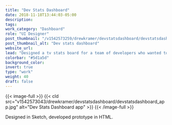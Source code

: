 ```yaml
---
title: "Dev Stats Dashboard"
date: 2018-11-18T13:44:03-05:00
description:
tags:
work_category: "Dashboard"
role: "UI Designer"
post_thumbnail: "/v1542573259/drewkramer/devstatsdashboard/devstatsdashboard_thumbnail.jpg"
post_thumbnail_alt: "Dev stats dashboard"
website_url:
lead: "Designed a tv stats board for a team of developers who wanted to get a snapshot of site traffic, page speed, cache stats, site errors, and git merges to production."
colorbar: "#5d1a5d"
background_color:
invert: true
type: "work"
weight: 40
draft: false
--- 
```


{{< image-full >}}
{{< cld src="v1542573043/drewkramer/devstatsdashboard/devstatsdashboard_app.jpg" alt="Dev Stats Dashboard app" >}}
{{< /image-full >}}

Designed in Sketch, developed prototype in HTML.